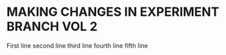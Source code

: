# MAKING CHANGES IN EXPERIMENT BRANCH VOL 2
First line
second line
third line
fourth line
fifth line
